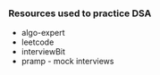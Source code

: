### Resources used to practice DSA
- algo-expert
- leetcode
- interviewBit
- pramp - mock interviews
